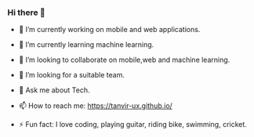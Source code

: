 ### Hi there 👋


- 🔭 I’m currently working on mobile and web applications.
- 🌱 I’m currently learning machine learning.
- 👯 I’m looking to collaborate on mobile,web and machine learning.
- 🤔 I’m looking for a suitable team.
- 💬 Ask me about Tech.
- 📫 How to reach me: https://tanvir-ux.github.io/ 
 
- ⚡ Fun fact: I love coding, playing guitar, riding bike, swimming, cricket.

